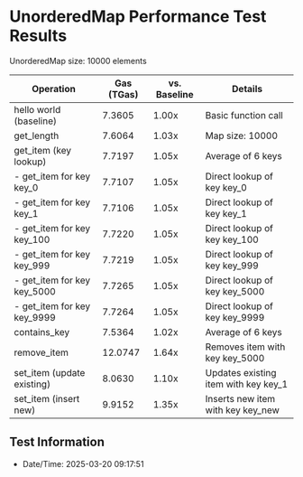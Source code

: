 # UnorderedMap Performance Test Results

UnorderedMap size: 10000 elements

| Operation | Gas (TGas) | vs. Baseline | Details |
|-----------|------------|--------------|----------|
| hello world (baseline) | 7.3605 | 1.00x | Basic function call |
| get_length | 7.6064 | 1.03x | Map size: 10000 |
| get_item (key lookup) | 7.7197 | 1.05x | Average of 6 keys |
|   - get_item for key key_0 | 7.7107 | 1.05x | Direct lookup of key key_0 |
|   - get_item for key key_1 | 7.7106 | 1.05x | Direct lookup of key key_1 |
|   - get_item for key key_100 | 7.7220 | 1.05x | Direct lookup of key key_100 |
|   - get_item for key key_999 | 7.7219 | 1.05x | Direct lookup of key key_999 |
|   - get_item for key key_5000 | 7.7265 | 1.05x | Direct lookup of key key_5000 |
|   - get_item for key key_9999 | 7.7264 | 1.05x | Direct lookup of key key_9999 |
| contains_key | 7.5364 | 1.02x | Average of 6 keys |
| remove_item | 12.0747 | 1.64x | Removes item with key key_5000 |
| set_item (update existing) | 8.0630 | 1.10x | Updates existing item with key key_1 |
| set_item (insert new) | 9.9152 | 1.35x | Inserts new item with key key_new |


## Test Information

- Date/Time: 2025-03-20 09:17:51

